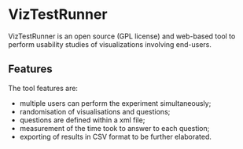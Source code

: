 # VizTestRunner
VizTestRunner is an open source (GPL license) and web-based tool to perform usability studies of visualizations involving end-users. 

## Features

The tool features are:

 - multiple users can perform the experiment simultaneously;
 - randomisation of visualisations and questions;
 - questions are defined within a xml file;
 - measurement of the time took to answer to each question;
 - exporting of results in CSV format to be further elaborated.
